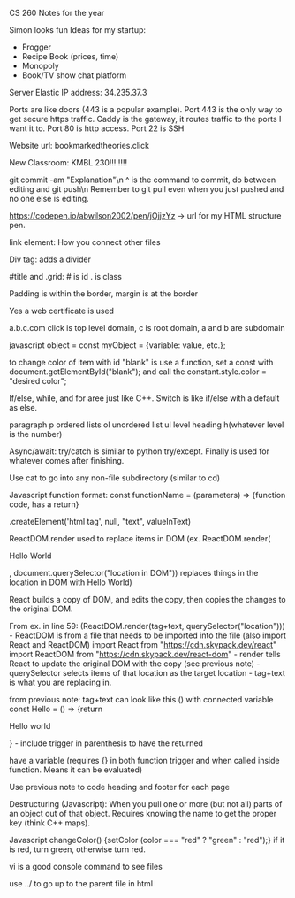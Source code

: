 CS 260 Notes for the year

Simon looks fun
Ideas for my startup:
 - Frogger
 - Recipe Book (prices, time)
 - Monopoly
 - Book/TV show chat platform

Server Elastic IP address: 34.235.37.3

Ports are like doors (443 is a popular example).
Port 443 is the only way to get secure https traffic.
Caddy is the gateway, it routes traffic to the ports I want it to.
Port 80 is http access.
Port 22 is SSH

Website url: bookmarkedtheories.click

New Classroom: KMBL 230!!!!!!!!

git commit -am "Explanation"\n
^ is the command to commit, do between editing and git push\n
Remember to git pull even when you just pushed and no one else is editing.

https://codepen.io/abwilson2002/pen/jOjjzYz -> url for my HTML structure pen.

link element: How you connect other files

Div tag: adds a divider

#title and .grid: # is id . is class

Padding is within the border, margin is at the border

Yes a web certificate is used

a.b.c.com    click is top level domain, c is root domain, a and b are subdomain

javascript object = const myObject = {variable: value, etc.};

to change color of item with id "blank" is use a function, set a const with document.getElementById("blank"); and call the constant.style.color = "desired color";

If/else, while, and for aree just like C++. Switch is like if/else with a default as else.

paragraph p
ordered lists ol
unordered list ul
level heading h(whatever level is the number)

Async/await: try/catch is similar to python try/except. Finally is used for whatever comes after finishing.

Use cat to go into any non-file subdirectory (similar to cd)

Javascript function format: const functionName = (parameters) => {function code, has a return}

.createElement('html tag', null, "text", valueInText)

ReactDOM.render used to replace items in DOM (ex. ReactDOM.render(<p>Hello World</p>, document.querySelector("location in DOM")) replaces things in the location in DOM with Hello World)

React builds a copy of DOM, and edits the copy, then copies the changes to the original DOM.

From ex. in line 59:            (ReactDOM.render(tag+text, querySelector("location")))
    - ReactDOM is from a file that needs to be imported into the file   (also import React and ReactDOM)
        import React from "https://cdn.skypack.dev/react"
        import ReactDOM from "https://cdn.skypack.dev/react-dom"
    - render tells React to update the original DOM with the copy (see previous note)
    - querySelector selects items of that location as the target location
    - tag+text is what you are replacing in.

from previous note: tag+text can look like this (<Hello />)
with connected variable
    const Hello = () => {return <p>Hello world</p>}
    - include trigger in parenthesis to have the returned <p> have a variable (requires {} in both function trigger and when called inside function. Means it can be evaluated)


Use previous note to code heading and footer for each page

Destructuring (Javascript): When you pull one or more (but not all) parts of an object out of that object. Requires knowing the name to get the proper key (think C++ maps).

Javascript changeColor() {setColor (color === "red" ? "green" : "red");} if it is red, turn green, otherwise turn red.

vi is a good console command to see files

use ../ to go up to the parent file in html


